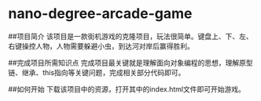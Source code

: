 # nano-degree-arcade-game

##项目简介
该项目是一款街机游戏的克隆项目，玩法很简单。键盘上、下、左、右键操控人物，人物需要躲避小虫，到达河对岸后赢得胜利。

##完成项目所需知识点
完成项目最关键就是理解面向对象编程的思想，理解原型链、继承、this指向等关键问题，完成相关部分代码即可。

##如何开始
下载该项目中的资源，打开其中的index.html文件即可开始游戏。
